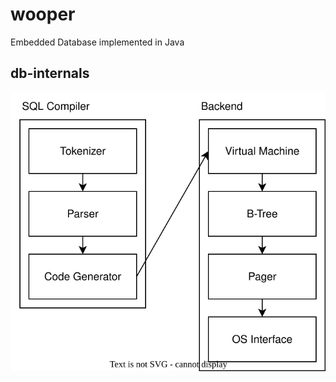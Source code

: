 # wooper
Embedded Database implemented in Java

## db-internals
![db_internals](src/main/resources/db_internals.svg)
